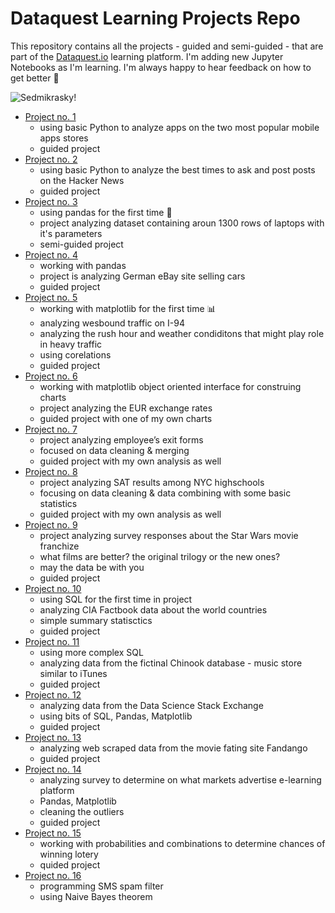 # Dataquest Learning Projects Repo

This repository contains all the projects - guided and semi-guided - that are part of the [Dataquest.io](https://dataquest.io) learning platform. I'm adding new Jupyter Notebooks as I'm learning. I'm always happy to hear feedback on how to get better 🙏


![Sedmikrasky!](https://media0.giphy.com/media/fo27wmNTonbpdmLVcv/giphy.gif)


- [Project no. 1](https://github.com/Pav-Ini/DataQuest/tree/main/01%20Profitable%20Apps) 
  - using basic Python to analyze apps on the two most popular mobile apps stores
  - guided project
- [Project no. 2](https://github.com/Pav-Ini/DataQuest/tree/main/02%20Hacker%20News)
  - using basic Python to analyze the best times to ask and post posts on the Hacker News
  - guided project
- [Project no. 3](https://github.com/Pav-Ini/DataQuest/tree/main/03%20Laptops)
  - using pandas for the first time 🐼
  - project analyzing dataset containing aroun 1300 rows of laptops with it's parameters
  - semi-guided project
- [Project no. 4](https://github.com/Pav-Ini/DataQuest/blob/main/04%20eBay%20Car%20Sales/ebay.ipynb)
  - working with pandas
  - project is analyzing German eBay site selling cars
  - guided project
- [Project no. 5](https://github.com/Pav-Ini/DataQuest/blob/main/05%20Wesbound%20traffic%20I-94/i_94_traffic.ipynb)
  - working with matplotlib for the first time 📊
  - analyzing wesbound traffic on I-94
  - analyzing the rush hour and weather condiditons that might play role in heavy traffic
  - using corelations
  - guided project
- [Project no. 6](https://github.com/Pav-Ini/DataQuest/blob/main/06%20Euro%20Rates/euro_rates.ipynb)
  - working with matplotlib object oriented interface for construing charts
  - project analyzing the EUR exchange rates
  - guided project with one of my own charts
- [Project no. 7](https://github.com/Pav-Ini/DataQuest/blob/main/07%20Employee%20exit%20survey/employee_survey.ipynb)
  - project analyzing employee’s exit forms
  - focused on data cleaning & merging
  - guided project with my own analysis as well
- [Project no. 8](https://github.com/Pav-Ini/DataQuest/blob/main/08%20NYC%20SAT%20Results/nyc_sat.ipynb)
  - project analyzing SAT results among NYC highschools
  - focusing on data cleaning & data combining with some basic statistics
  - guided project with my own analysis as well
- [Project no. 9](https://github.com/Pav-Ini/DataQuest/blob/main/09%20Star%20Wars%20Survey/starwars.ipynb)
  - project analyzing survey responses about the Star Wars movie franchize
  - what films are better? the original trilogy or the new ones?
  - may the data be with you
  - guided project
- [Project no. 10](https://github.com/Pav-Ini/DataQuest/blob/main/10%20CIA%20Factbook/cia_fb.ipynb)
  - using SQL for the first time in project
  - analyzing CIA Factbook data about the world countries
  - simple summary statisctics
  - guided project
- [Project no. 11](https://github.com/Pav-Ini/DataQuest/blob/main/11%20Chinook%20Business%20Questions/chinook.ipynb)
  - using more complex SQL
  - analyzing data from the fictinal Chinook database - music store similar to iTunes
  - guided project
- [Project no. 12](https://github.com/Pav-Ini/DataQuest/blob/main/12%20Popular%20Data%20Science%20Questions/popular_questions.ipynb)
  - analyzing data from the Data Science Stack Exchange
  - using bits of SQL, Pandas, Matplotlib
  - guided project
- [Project no. 13](https://github.com/Pav-Ini/DataQuest/blob/main/13%20Fandago/fandago.ipynb)
  - analyzing web scraped data from the movie fating site Fandango
  - guided project
- [Project no. 14](https://github.com/Pav-Ini/DataQuest/blob/main/14%20Markets%20to%20Advertise/markets.ipynb)
  - analyzing survey to determine on what markets advertise e-learning platform
  - Pandas, Matplotlib
  - cleaning the outliers
  - guided project
- [Project no. 15](https://github.com/Pav-Ini/DataQuest/blob/main/15%20Mobile%20App%20for%20Lottery%20Addiction/mobile_app_lottery.ipynb)
  - working with probabilities and combinations to determine chances of winning lotery
  - quided project
- [Project no. 16](https://github.com/Pav-Ini/DataQuest/blob/main/16%20Spam%20Filter/spam_filter.ipynb)
  - programming SMS spam filter
  - using Naive Bayes theorem
